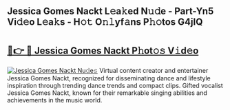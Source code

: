 ## Jessica Gomes Nackt L𝚎a𝚔ed N𝚞𝚍e - Part-Yn5 Vi𝚍𝚎o L𝚎a𝚔s - H𝚘𝚝 O𝚗𝚕yf𝚊ns P𝚑𝚘tos G4jIQ

# <h2><a href="http://kf22hg.oniu.top/?m=Jessica+Gomes+Nackt">🔗👉 🔴 Jessica Gomes Nackt P𝚑ot𝚘𝚜 V𝚒d𝚎o</a></h2>

[![Jessica Gomes Nackt Nu𝚍e𝚜](https://i.imgur.com/0qMVB7G.gif)](http://kf22hg.oniu.top/?m=Jessica+Gomes+Nackt)
Virtual content creator and entertainer Jessica Gomes Nackt, recognized for disseminating dance and lifestyle inspiration through trending dance trends and compact clips. Gifted vocalist Jessica Gomes Nackt, known for their remarkable singing abilities and achievements in the music world.  
